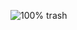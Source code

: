 ![100% trash](https://64.media.tumblr.com/0556d5a9045bc114e43d79956b22c224/tumblr_nadkc6zgVz1swogako1_400.gif)
